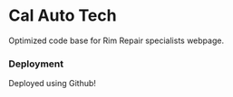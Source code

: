 
# Cal Auto Tech

Optimized code base for Rim Repair specialists webpage.

### Deployment

Deployed using Github!
